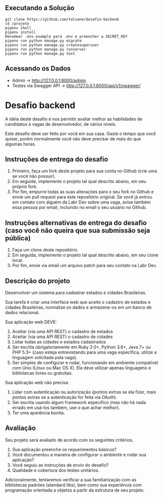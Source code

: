 ## Executando a Solução
```
git clone https://github.com/talvane/desafio-backend
cd /projeto
pipenv shell
pipenv install
Renomear .env.example para .env e preencher a SECRET_KEY
pipenv run python manage.py migrate
pipenv run python manage.py createsuperuser
pipenv run python manage.py runserver
pipenv run python manage.py test
```

## Acessando os Dados
- Admin -> http://127.0.0.1:8000/admin
- Testes via Swagger API -> http://127.0.0.1:8000/api/v1/swagger/



# Desafio backend
A idéia deste desafio é nos permitir avaliar melhor as habilidades de candidatos à vagas de desenvolvedor, de vários níveis.

Este desafio deve ser feito por você em sua casa. Gaste o tempo que você quiser, porém normalmente você não deve precisar de mais do que algumas horas.

## Instruções de entrega do desafio
1. Primeiro, faça um fork deste projeto para sua conta no Github (crie uma se você não possuir).
1. Em seguida, implemente o projeto tal qual descrito abaixo, em seu próprio fork.
1. Por fim, empurre todas as suas alterações para o seu fork no Github e envie um pull request para este repositório original. Se você já entrou em contato com alguém da Labr Dev sobre uma vaga, avise também essa pessoa por email, incluindo no email o seu usuário no Github.

## Instruções alternativas de entrega do desafio (caso você não queira que sua submissão seja pública)
1. Faça um clone deste repositório.
1. Em seguida, implemente o projeto tal qual descrito abaixo, em seu clone local.
1. Por fim, envie via email um arquivo patch para seu contato na Labr Dev.

## Descrição do projeto

Desenvolver um sistema para cadastrar estados e cidades Brasileiras.

Sua tarefa é criar uma interface web que aceite o cadastro de estados e cidades Brasileiras, normalize os dados e armazene-os em um banco de dados relacional.

Sua aplicação web DEVE:

1. Aceitar (via uma API REST) o cadastro de estados
1. Aceitar (via uma API REST) o cadastro de cidades
1. Listar todas as cidades e estados cadastrados
1. Ser escrita obrigatoriamente em Ruby 2.0+, Python 3.6+, Java 7+ ou PHP 5.3+ (caso esteja entrevistando para uma vaga específica, utilize a linguagem solicitada pela vaga).
1. Ser simples de configurar e rodar, funcionando em ambiente compatível com Unix (Linux ou Mac OS X). Ela deve utilizar apenas linguagens e bibliotecas livres ou gratuitas.

Sua aplicação web não precisa:

1. Lidar com autenticação ou autorização (pontos extras se ela fizer, mais pontos extras se a autenticação for feita via OAuth).
1. Ser escrita usando algum framework específico (mas não há nada errado em usá-los também, use o que achar melhor).
1. Ter uma aparência bonita.

## Avaliação
Seu projeto será avaliado de acordo com os seguintes critérios.

1. Sua aplicação preenche os requerimentos básicos?
1. Você documentou a maneira de configurar o ambiente e rodar sua aplicação?
1. Você seguiu as instruções de envio do desafio?
1. Qualidade e cobertura dos testes unitários.

Adicionalmente, tentaremos verificar a sua familiarização com as bibliotecas padrões (standard libs), bem como sua experiência com programação orientada a objetos a partir da estrutura de seu projeto.
